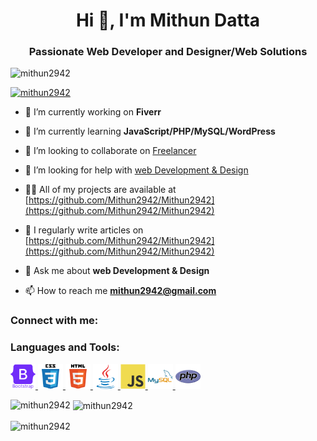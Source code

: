 <h1 align="center">Hi 👋, I'm Mithun Datta</h1>
<h3 align="center">Passionate Web Developer and Designer/Web Solutions</h3>

<p align="left"> <img src="https://komarev.com/ghpvc/?username=mithun2942&label=Profile%20views&color=0e75b6&style=flat" alt="mithun2942" /> </p>

<p align="left"> <a href="https://github.com/ryo-ma/github-profile-trophy"><img src="https://github-profile-trophy.vercel.app/?username=mithun2942" alt="mithun2942" /></a> </p>

- 🔭 I’m currently working on **Fiverr**

- 🌱 I’m currently learning **JavaScript/PHP/MySQL/WordPress**

- 👯 I’m looking to collaborate on [Freelancer](https://www.freelancer.com/u/Mithun2942)

- 🤝 I’m looking for help with [web Development & Design](https://www.freelancer.com/u/Mithun2942)

- 👨‍💻 All of my projects are available at [https://github.com/Mithun2942/Mithun2942](https://github.com/Mithun2942/Mithun2942)

- 📝 I regularly write articles on [https://github.com/Mithun2942/Mithun2942](https://github.com/Mithun2942/Mithun2942)

- 💬 Ask me about **web Development & Design**

- 📫 How to reach me **mithun2942@gmail.com**

<h3 align="left">Connect with me:</h3>
<p align="left">
</p>

<h3 align="left">Languages and Tools:</h3>
<p align="left"> <a href="https://getbootstrap.com" target="_blank" rel="noreferrer"> <img src="https://raw.githubusercontent.com/devicons/devicon/master/icons/bootstrap/bootstrap-plain-wordmark.svg" alt="bootstrap" width="40" height="40"/> </a> <a href="https://www.w3schools.com/css/" target="_blank" rel="noreferrer"> <img src="https://raw.githubusercontent.com/devicons/devicon/master/icons/css3/css3-original-wordmark.svg" alt="css3" width="40" height="40"/> </a> <a href="https://www.w3.org/html/" target="_blank" rel="noreferrer"> <img src="https://raw.githubusercontent.com/devicons/devicon/master/icons/html5/html5-original-wordmark.svg" alt="html5" width="40" height="40"/> </a> <a href="https://www.java.com" target="_blank" rel="noreferrer"> <img src="https://raw.githubusercontent.com/devicons/devicon/master/icons/java/java-original.svg" alt="java" width="40" height="40"/> </a> <a href="https://developer.mozilla.org/en-US/docs/Web/JavaScript" target="_blank" rel="noreferrer"> <img src="https://raw.githubusercontent.com/devicons/devicon/master/icons/javascript/javascript-original.svg" alt="javascript" width="40" height="40"/> </a> <a href="https://www.mysql.com/" target="_blank" rel="noreferrer"> <img src="https://raw.githubusercontent.com/devicons/devicon/master/icons/mysql/mysql-original-wordmark.svg" alt="mysql" width="40" height="40"/> </a> <a href="https://www.php.net" target="_blank" rel="noreferrer"> <img src="https://raw.githubusercontent.com/devicons/devicon/master/icons/php/php-original.svg" alt="php" width="40" height="40"/> </a> </p>

<p><img align="left" src="https://github-readme-stats.vercel.app/api/top-langs?username=mithun2942&show_icons=true&locale=en&layout=compact" alt="mithun2942" /></p>

<p>&nbsp;<img align="center" src="https://github-readme-stats.vercel.app/api?username=mithun2942&show_icons=true&locale=en" alt="mithun2942" /></p>

<p><img align="center" src="https://github-readme-streak-stats.herokuapp.com/?user=mithun2942&" alt="mithun2942" /></p>
